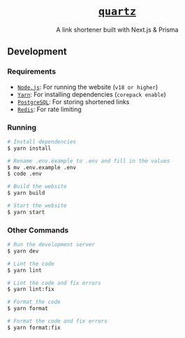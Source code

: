 <div align="center">

# [`quartz`](https://q.cxntered.dev)

A link shortener built with Next.js & Prisma

</div>

## Development

### Requirements

- [`Node.js`](https://nodejs.org/en/): For running the website (`v18 or higher`)
- [`Yarn`](https://yarnpkg.com/): For installing dependencies (`corepack enable`)
- [`PostgreSQL`](https://www.postgresql.org/): For storing shortened links
- [`Redis`](https://redis.io/): For rate limiting

### Running

```bash
# Install dependencies
$ yarn install

# Rename .env.example to .env and fill in the values
$ mv .env.example .env
$ code .env

# Build the website
$ yarn build

# Start the website
$ yarn start
```

### Other Commands

```bash
# Run the development server
$ yarn dev

# Lint the code
$ yarn lint

# Lint the code and fix errors
$ yarn lint:fix

# Format the code
$ yarn format

# Format the code and fix errors
$ yarn format:fix
```
